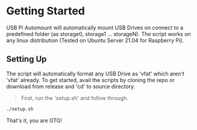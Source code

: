 # Getting Started

USB Pi Automount will automatically mount USB Drives on connect to a predefined folder (as storage0, storage1 ... storageN). The script works on any linux distribution (Tested on Ubuntu Server 21.04 for Raspberry Pi).
## Setting Up
The script will automatically format any USB Drive as 'vfat' which aren't 'vfat' already. To get started, avail the scripts by cloning the repo or download from release and 'cd' to source directory.

>First, run the 'setup.sh' and follow through.
```sh
./setup.sh
```

That's it, you are GTG!
